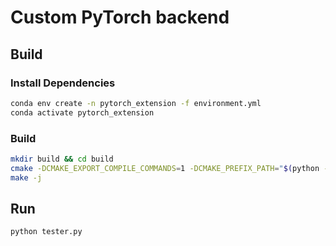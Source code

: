# Custom PyTorch backend

## Build
### Install Dependencies
```bash
conda env create -n pytorch_extension -f environment.yml
conda activate pytorch_extension
```

### Build
```bash
mkdir build && cd build
cmake -DCMAKE_EXPORT_COMPILE_COMMANDS=1 -DCMAKE_PREFIX_PATH="$(python -c 'import torch.utils; print(torch.utils.cmake_prefix_path)')"  .. 
make -j
```

## Run
```bash
python tester.py
```

